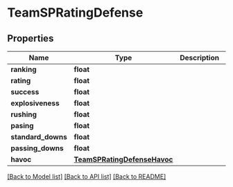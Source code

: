 # TeamSPRatingDefense

## Properties
Name | Type | Description | Notes
------------ | ------------- | ------------- | -------------
**ranking** | **float** |  | [optional] 
**rating** | **float** |  | [optional] 
**success** | **float** |  | [optional] 
**explosiveness** | **float** |  | [optional] 
**rushing** | **float** |  | [optional] 
**pasing** | **float** |  | [optional] 
**standard_downs** | **float** |  | [optional] 
**passing_downs** | **float** |  | [optional] 
**havoc** | [**TeamSPRatingDefenseHavoc**](TeamSPRatingDefenseHavoc.md) |  | [optional] 

[[Back to Model list]](../README.md#documentation-for-models) [[Back to API list]](../README.md#documentation-for-api-endpoints) [[Back to README]](../README.md)



